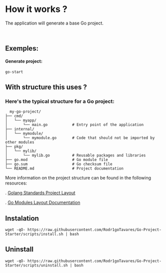 # How it works ? 

The application will generate a base Go project.


<br>

## Exemples:

#### Generate project: 
``` shell
go-start
```

## With structure this uses ?

### Here's the typical structure for a Go project:

```
  my-go-project/
├── cmd/
│   └── myapp/
│       └── main.go           # Entry point of the application
├── internal/
│   └── mymodule/
│       └── mymodule.go       # Code that should not be imported by other modules
├── pkg/
│   └── mylib/
│       └── mylib.go          # Reusable packages and libraries
├── go.mod                    # Go module file
├── go.sum                    # Go checksum file
└── README.md                 # Project documentation
```
More information on the project structure can be found in the following resources:

. [Golang Standards Project Layout](https://github.com/golang-standards/project-layout)

. [Go Modules Layout Documentation](https://go.dev/doc/modules/layout)


## Instalation
```shell
wget -qO- https://raw.githubusercontent.com/Rodr1goTavares/Go-Project-Starter/scripts/install.sh | bash
```

## Uninstall
```shell
wget -qO- https://raw.githubusercontent.com/Rodr1goTavares/Go-Project-Starter/scripts/uninstall.sh | bash
```
